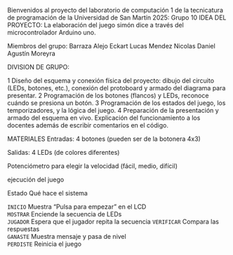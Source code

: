 Bienvenidos al proyecto del laboratorio de computación 1 de la tecnicatura de programación de la Universidad de San Martín 2025:
Grupo 10
IDEA DEL PROYECTO:
La elaboración del juego simón dice  a través del microcontrolador Arduino uno.

Miembros del grupo:
Barraza Alejo
Eckart Lucas
Mendez Nicolas
Daniel Agustín Moreyra 

DIVISION DE GRUPO:

1 Diseño del esquema y conexión física del proyecto: dibujo del circuito (LEDs, botones, etc.), conexión del protoboard y armado del diagrama para presentar.
2 Programación de los  botones (flancos) y LEDs, reconoce cuándo se presiona un botón.
3 Programación de los estados del juego, los temporizadores, y la lógica del juego.
4 Preparación de la presentación y armado del esquema  en vivo. Explicación  del funcionamiento a los docentes además de escribir comentarios en el código.


MATERIALES
Entradas:
4 botones (pueden ser de la botonera 4x3)

Salidas:
4 LEDs (de colores diferentes)

Potenciómetro para elegir la velocidad (fácil, medio, difícil)

ejecución del juego

 Estado       Qué hace el sistema                       
  
 `INICIO`     Muestra “Pulsa para empezar” en el LCD    
 `MOSTRAR`    Enciende la secuencia de LEDs             
 `JUGADOR`    Espera que el jugador repita la secuencia 
 `VERIFICAR`  Compara las respuestas                    
 `GANASTE`    Muestra mensaje y pasa de nivel           
 `PERDISTE`   Reinicia el juego                         
